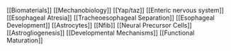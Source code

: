 [[Biomaterials]]
[[Mechanobiology]]
[[Yap/taz]]
[[Enteric nervous system]]
[[Esophageal Atresia]]
[[Tracheoesophageal Separation]]
[[Esophageal Development]]
[[Astrocytes]]
[[Nfib]]
[[Neural Precursor Cells]]
[[Astrogliogenesis]]
[[Developmental Mechanisms]]
[[Functional Maturation]]
